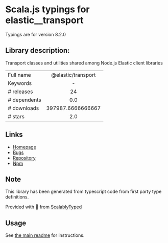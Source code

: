 
# Scala.js typings for elastic__transport

Typings are for version 8.2.0

## Library description:
Transport classes and utilities shared among Node.js Elastic client libraries

|                    |                 |
| ------------------ | :-------------: |
| Full name          | @elastic/transport |
| Keywords           | - |
| # releases         | 24 |
| # dependents       | 0.0 |
| # downloads        | 397987.6666666667 |
| # stars            | 2.0 |

## Links
- [Homepage](https://github.com/elastic/elastic-transport-js#readme)
- [Bugs](https://github.com/elastic/elastic-transport-js/issues)
- [Repository](https://github.com/elastic/elastic-transport-js)
- [Npm](https://www.npmjs.com/package/%40elastic%2Ftransport)
    


## Note
This library has been generated from typescript code from first party type definitions.

Provided with :purple_heart: from [ScalablyTyped](https://github.com/oyvindberg/ScalablyTyped)

## Usage
See [the main readme](../../readme.md) for instructions.



